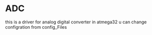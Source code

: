 # ADC
this is a driver for analog digital converter in atmega32 u can change configration from config_Files
